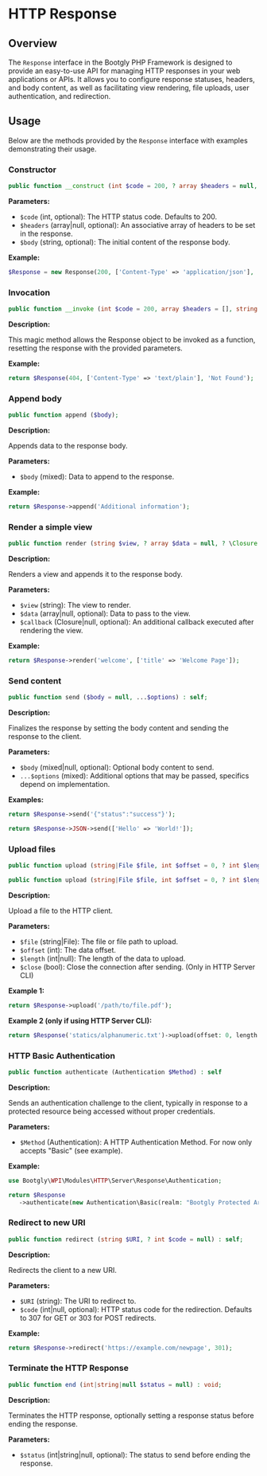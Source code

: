 # HTTP Response

## Overview

The `Response` interface in the Bootgly PHP Framework is designed to provide an easy-to-use API for managing HTTP responses in your web applications or APIs. It allows you to configure response statuses, headers, and body content, as well as facilitating view rendering, file uploads, user authentication, and redirection.

## Usage

Below are the methods provided by the `Response` interface with examples demonstrating their usage.

### Constructor

```php
public function __construct (int $code = 200, ? array $headers = null, string $body = '');
```

**Parameters:**

- `$code` (int, optional): The HTTP status code. Defaults to 200.
- `$headers` (array|null, optional): An associative array of headers to be set in the response.
- `$body` (string, optional): The initial content of the response body.

**Example:**

```php
$Response = new Response(200, ['Content-Type' => 'application/json'], '{"message": "OK"}');
```

### Invocation

```php
public function __invoke (int $code = 200, array $headers = [], string $body = '') : self;
```

**Description:**

This magic method allows the Response object to be invoked as a function, resetting the response with the provided parameters.

**Example:**

```php
return $Response(404, ['Content-Type' => 'text/plain'], 'Not Found');
```

### Append body

```php
public function append ($body);
```

**Description:**

Appends data to the response body.

**Parameters:**

- `$body` (mixed): Data to append to the response.

**Example:**

```php
return $Response->append('Additional information');
```

### Render a simple view

```php
public function render (string $view, ? array $data = null, ? \Closure $callback = null) : self;
```

**Description:**

Renders a view and appends it to the response body.

**Parameters:**

- `$view` (string): The view to render.
- `$data` (array|null, optional): Data to pass to the view.
- `$callback` (Closure|null, optional): An additional callback executed after rendering the view.

**Example:**

```php
return $Response->render('welcome', ['title' => 'Welcome Page']);
```

### Send content

```php
public function send ($body = null, ...$options) : self;
```

**Description:**

Finalizes the response by setting the body content and sending the response to the client.

**Parameters:**

- `$body` (mixed|null, optional): Optional body content to send.
- `...$options` (mixed): Additional options that may be passed, specifics depend on implementation.

**Examples:**

```php
return $Response->send('{"status":"success"}');
```

```php
return $Response->JSON->send(['Hello' => 'World!']);
```

### Upload files

```php
public function upload (string|File $file, int $offset = 0, ? int $length = null) : self;
```

```php
public function upload (string|File $file, int $offset = 0, ? int $length = null, bool $close = true) : self;
```

**Description:**

Upload a file to the HTTP client.

**Parameters:**

- `$file` (string|File): The file or file path to upload.
- `$offset` (int): The data offset.
- `$length` (int|null): The length of the data to upload.
- `$close` (bool): Close the connection after sending. (Only in HTTP Server CLI)

**Example 1:**

```php
return $Response->upload('/path/to/file.pdf');
```

**Example 2 (only if using HTTP Server CLI):**

```php
return $Response('statics/alphanumeric.txt')->upload(offset: 0, length: 2);
```

### HTTP Basic Authentication

```php
public function authenticate (Authentication $Method) : self
```

**Description:**

Sends an authentication challenge to the client, typically in response to a protected resource being accessed without proper credentials.

**Parameters:**

- `$Method` (Authentication): A HTTP Authentication Method. For now only accepts "Basic" (see example).

**Example:**

```php
use Bootgly\WPI\Modules\HTTP\Server\Response\Authentication;

return $Response
   ->authenticate(new Authentication\Basic(realm: "Bootgly Protected Area"));
```

### Redirect to new URI

```php
public function redirect (string $URI, ? int $code = null) : self;
```

**Description:**

Redirects the client to a new URI.

**Parameters:**

- `$URI` (string): The URI to redirect to.
- `$code` (int|null, optional): HTTP status code for the redirection. Defaults to 307 for GET or 303 for POST redirects.

**Example:**

```php
return $Response->redirect('https://example.com/newpage', 301);
```

### Terminate the HTTP Response

```php
public function end (int|string|null $status = null) : void;
```

**Description:**

Terminates the HTTP response, optionally setting a response status before ending the response.

**Parameters:**

- `$status` (int|string|null, optional): The status to send before ending the response.
